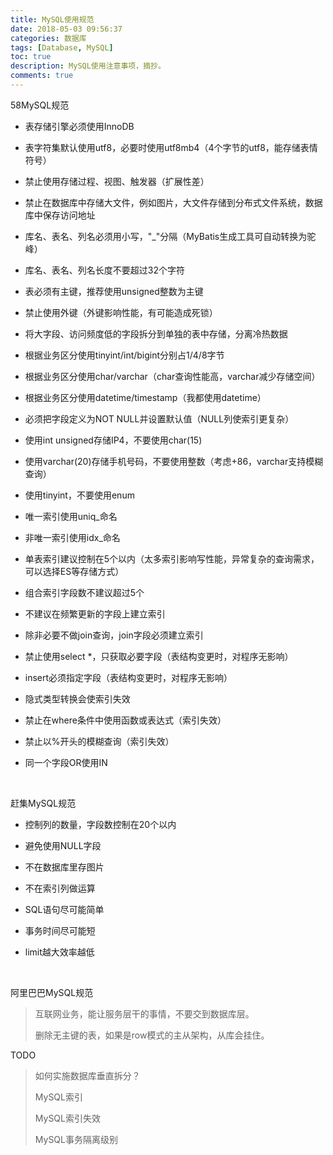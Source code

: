 ```yaml
---
title: MySQL使用规范
date: 2018-05-03 09:56:37
categories: 数据库
tags: [Database, MySQL]
toc: true
description: MySQL使用注意事项，摘抄。
comments: true
---
```


58MySQL规范

- 表存储引擎必须使用InnoDB


- 表字符集默认使用utf8，必要时使用utf8mb4（4个字节的utf8，能存储表情符号）

- 禁止使用存储过程、视图、触发器（扩展性差）

- 禁止在数据库中存储大文件，例如图片，大文件存储到分布式文件系统，数据库中保存访问地址

- 库名、表名、列名必须用小写，"_"分隔（MyBatis生成工具可自动转换为驼峰）

- 库名、表名、列名长度不要超过32个字符

- 表必须有主键，推荐使用unsigned整数为主键

- 禁止使用外键（外键影响性能，有可能造成死锁）

- 将大字段、访问频度低的字段拆分到单独的表中存储，分离冷热数据

- 根据业务区分使用tinyint/int/bigint分别占1/4/8字节

- 根据业务区分使用char/varchar（char查询性能高，varchar减少存储空间）

- 根据业务区分使用datetime/timestamp（我都使用datetime）

- 必须把字段定义为NOT NULL并设置默认值（NULL列使索引更复杂）

- 使用int unsigned存储IP4，不要使用char(15)

- 使用varchar(20)存储手机号码，不要使用整数（考虑+86，varchar支持模糊查询）

- 使用tinyint，不要使用enum

- 唯一索引使用uniq_命名

- 非唯一索引使用idx_命名

- 单表索引建议控制在5个以内（太多索引影响写性能，异常复杂的查询需求，可以选择ES等存储方式）

- 组合索引字段数不建议超过5个

- 不建议在频繁更新的字段上建立索引

- 除非必要不做join查询，join字段必须建立索引

- 禁止使用select *，只获取必要字段（表结构变更时，对程序无影响）

- insert必须指定字段（表结构变更时，对程序无影响）

- 隐式类型转换会使索引失效

- 禁止在where条件中使用函数或表达式（索引失效）

- 禁止以%开头的模糊查询（索引失效）

- 同一个字段OR使用IN

  ​

赶集MySQL规范

- 控制列的数量，字段数控制在20个以内

- 避免使用NULL字段

- 不在数据库里存图片

- 不在索引列做运算

- SQL语句尽可能简单

- 事务时间尽可能短

- limit越大效率越低

  ​

阿里巴巴MySQL规范





> 互联网业务，能让服务层干的事情，不要交到数据库层。
>
> 删除无主键的表，如果是row模式的主从架构，从库会挂住。
>
> 



TODO

> 如何实施数据库垂直拆分？
>
> MySQL索引
>
> MySQL索引失效
>
> MySQL事务隔离级别
>
> 

